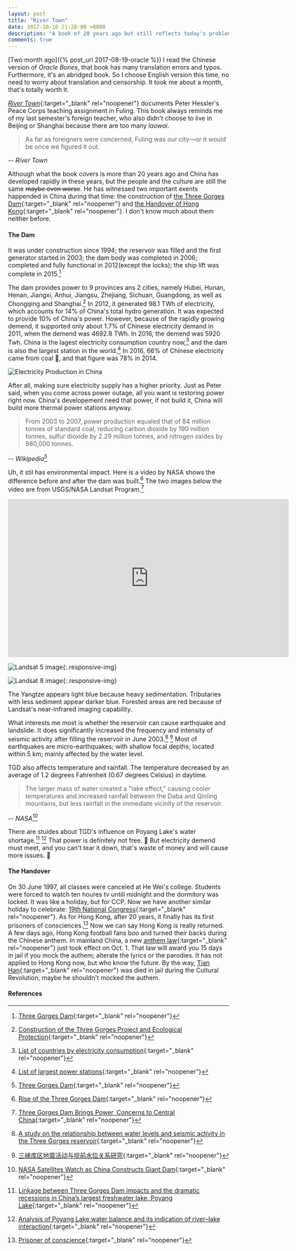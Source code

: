 ```yaml
---
layout: post
title: "River Town"
date: 2017-10-16 21:20:00 +0800
description: "A book of 20 years ago but still reflects today's problems."
comments: true
---
```

[Two month ago]({% post_url 2017-08-19-oracle %}) I read the Chinese version of *Oracle Bones*, that book has many translation errors and typos. Furthermore, it's an abridged book. So I choose English version this time, no need to worry about translation and censorship. It took me about a month, that's totally worth it.

[*River Town*](https://www.amazon.com/River-Town-Years-Yangtze-P-S-ebook/dp/B0046ZREEA){:target="_blank" rel="noopener"} documents Peter Hessler's Peace Corps teaching assignment in Fuling. This book always reminds me of my last semester's foreign teacher, who also didn't choose to live in Beijing or Shanghai because there are too many *laowai*.

>As far as foreigners were concerned, Fuling was our city—or it would be once we figured it out.
>
-- <cite>River Town</cite>

Although what the book covers is more than 20 years ago and China has developed rapidly in these years, but the people and the culture are still the same ~~maybe even worse~~. He has witnessed two important exents happended in China during that time: the construction of [the Three Gorges Dam](https://www.wikiwand.com/en/Three_Gorges_Dam){:target="_blank" rel="noopener"} and [the Handover of Hong Kong](https://www.wikiwand.com/en/Transfer_of_sovereignty_over_Hong_Kong){:target="_blank" rel="noopener"}. I don't know much about them neither before.

#### The Dam

It was under construction since 1994; the reservoir was filled and the first generator started in 2003; the dam body was completed in 2006; completed and fully functional in 2012(except the locks); the ship lift was complete in 2015.[^1]

The dam provides power to 9 provinces ans 2 cities, namely Hubei, Hunan, Henan, Jiangxi, Anhui, Jiangsu, Zhejiang, Sichuan, Guangdong, as well as Chongqing and Shanghai.[^2] In 2012, it generated 98.1 TWh of electricity, which accounts for 14% of China's total hydro generation. It was expected to provide 10% of China's power. However, because of the rapidly growing demend, it supported only about 1.7% of Chinese electricity demand in 2011, when the demend was 4692.8 TWh. In 2016, the demend was 5920 Twh. China is the lagest electricity consumption country now,[^3] and the dam is also the largest station in the world.[^4] In 2016, 66% of Chinese electricity came from coal 👏, and that figure was 78% in 2014.

![Electricity Production in China](https://upload.wikimedia.org/wikipedia/commons/b/b0/Electricity_Production_in_China.png)

After all, making sure electricity supply has a higher priority. Just as Peter said, when you come across power outage, all you want is restoring power right now. China's developement need that power, if not build it, China will build more thermal power stations anyway.

>From 2003 to 2007, power production equaled that of 84 million tonnes of standard coal, reducing carbon dioxide by 190 million tonnes, sulfur dioxide by 2.29 million tonnes, and nitrogen oxides by 980,000 tonnes.
>
-- <cite>Wikipedia[^1]</cite>

Uh, it stil has environmental impact. Here is a video by NASA shows the difference before and after the dam was built.[^5] The two images below the video are from USGS/NASA Landsat Program.[^6]

<div class="video-container">
    <iframe width="640" height="360" src="https://www.youtube.com/embed/djWO_A78egM" frameborder="0" allowfullscreen></iframe>
</div>

![Landsat 5 image](https://prd-wret.s3-us-west-2.amazonaws.com/assets/palladium/production/s3fs-public/thumbnails/image/Yangtze%20River%201.jpg){:.responsive-img}

![Landsat 8 image](https://prd-wret.s3-us-west-2.amazonaws.com/assets/palladium/production/s3fs-public/thumbnails/image/Yangtze%20River%202.jpg){:.responsive-img}

The Yangtze appears light blue because heavy sedimentation. Tributaries with less sediment appear darker blue. Forested areas are red because of Landsat's near-infrared imaging capability.

What interests me most is whether the reservoir can cause earthquake and landslide. It does significantly increased the frequency and intensity of seismic activity after filling the reservoir in June 2003.[^7] [^8] Most of earthquakes are micro-earthquakes; with shallow focal depths; located within 5 km; mainly affected by the water level.

TGD also affects temperature and rainfall. The temperature decreased by an average of 1.2 degrees Fahrenheit (0.67 degrees Celsius) in daytime.

>The larger mass of water created a "lake effect," causing cooler temperatures and increased rainfall between the Daba and Qinling mountains, but less rainfall in the immediate vicinity of the reservoir.
>
-- <cite>NASA[^9]</cite>

There are stuides about TGD's influence on Poyang Lake's water shortage.[^10] [^11] That power is definitely not free. 🙁 But electricity demend must meet, and you can't tear it down, that's waste of money and will cause more issues. 🤷‍

#### The Handover

On 30 June 1997, all classes were canceled at He Wei's college. Students were forced to watch ten houres tv untill midnight and the dormitory was locked. It was like a holiday, but for CCP. Now we have another similar holiday to celebrate: [19th National Congress](https://www.wikiwand.com/en/19th_National_Congress_of_the_Communist_Party_of_China){:target="_blank" rel="noopener"}. As for Hong Kong, after 20 years, it finally has its first prisoners of consciences.[^12] Now we can say Hong Kong is really returned. A few days ago, Hong Kong football fans boo and turned their backs during the Chinese anthem. In mainland China, a new [anthem law](https://www.wikiwand.com/zh/中华人民共和国国歌法){:target="_blank" rel="noopener"} just took effect on Oct. 1. That law will award you 15 days in jail if you mock the authem; alterate the lyrics or the parodies. It has not applied to Hong Kong now, but who know the future. By the way, [Tian Han](https://www.wikiwand.com/en/Tian_Han){:target="_blank" rel="noopener"} was died in jail during the Cultural Revolution, maybe he shouldn't mocked the authem.

#### References

[^1]: [Three Gorges Dam](https://www.wikiwand.com/en/Three_Gorges_Dam){:target="_blank" rel="noopener"}

[^2]: [Construction of the Three Gorges Project and Ecological Protection](http://en.chinagate.cn/reports/2007-12/05/content_9348644.htm){:target="_blank" rel="noopener"}

[^3]: [List of countries by electricity consumption](https://www.wikiwand.com/en/List_of_countries_by_electricity_consumption){:target="_blank" rel="noopener"}

[^4]: [List of largest power stations](https://www.wikiwand.com/en/List_of_largest_power_stations){:target="_blank" rel="noopener"}

[^5]: [Rise of the Three Gorges Dam](https://svs.gsfc.nasa.gov/vis/a000000/a003400/a003433){:target="_blank" rel="noopener"}

[^6]: [Three Gorges Dam Brings Power, Concerns to Central China](https://www.usgs.gov/news/earthview-three-gorges-dam-brings-power-concerns-central-china){:target="_blank" rel="noopener"}

[^7]: [A study on the relationship between water levels and seismic activity in the Three Gorges reservoir](http://probeinternational.org/library/wp-content/uploads/2011/06/3-Gorges-Report-26-5.pdf){:target="_blank" rel="noopener"}

[^8]: [三峡库区地震活动与坝前水位关系研究](http://probeinternational.org/library/wp-content/uploads/2011/06/RIS-at-TG-Complete-study-PDF-1.pdf){:target="_blank" rel="noopener"}

[^9]: [NASA Satellites Watch as China Constructs Giant Dam](https://www.nasa.gov/centers/goddard/news/topstory/2007/dam_construct.html){:target="_blank" rel="noopener"}

[^10]: [Linkage  between Three Gorges Dam impacts and the dramatic recessions in China’s largest freshwater lake, Poyang Lake](https://www.nature.com/articles/srep18197.pdf){:target="_blank" rel="noopener"}

[^11]: [Analysis of Poyang Lake water balance and its indication of river–lake interaction](https://sci-hub.io/10.1186/s40064-016-3239-5){:target="_blank" rel="noopener"}

[^12]: [Prisoner of conscience](https://www.wikiwand.com/en/Prisoner_of_conscience#/Hong_Kong){:target="_blank" rel="noopener"}